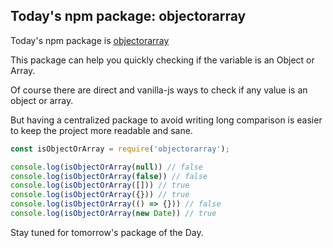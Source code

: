## Today's npm package: objectorarray

Today's npm package is [objectorarray](https://www.npm/js.com/package/objectorarray)

This package can help you quickly checking if the variable is an Object or Array.

Of course there are direct and vanilla-js ways to check if any value is an object or array.

But having a centralized package to avoid writing long comparison is easier to keep the project more readable and sane.

```js
const isObjectOrArray = require('objectorarray');

console.log(isObjectOrArray(null)) // false
console.log(isObjectOrArray(false)) // false
console.log(isObjectOrArray([])) // true
console.log(isObjectOrArray({})) // true
console.log(isObjectOrArray(() => {})) // false
console.log(isObjectOrArray(new Date)) // true
```

Stay tuned for tomorrow's package of the Day.
